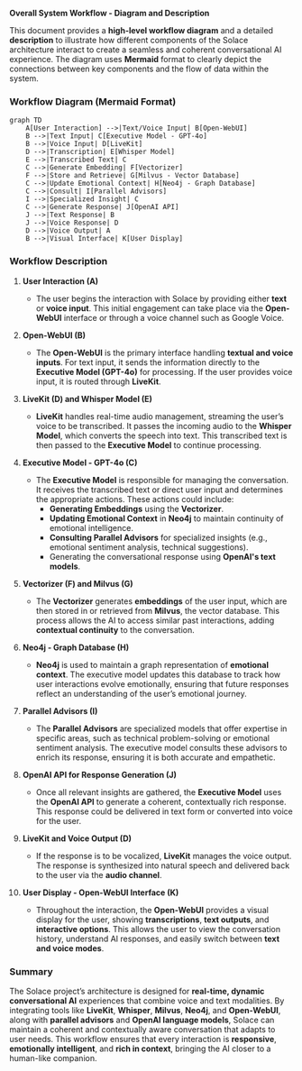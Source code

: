 **Overall System Workflow - Diagram and Description**

This document provides a **high-level workflow diagram** and a detailed **description** to illustrate how different components of the Solace architecture interact to create a seamless and coherent conversational AI experience. The diagram uses **Mermaid** format to clearly depict the connections between key components and the flow of data within the system.

### Workflow Diagram (Mermaid Format)

```mermaid
graph TD
    A[User Interaction] -->|Text/Voice Input| B[Open-WebUI]
    B -->|Text Input| C[Executive Model - GPT-4o]
    B -->|Voice Input| D[LiveKit]
    D -->|Transcription| E[Whisper Model]
    E -->|Transcribed Text| C
    C -->|Generate Embedding| F[Vectorizer]
    F -->|Store and Retrieve| G[Milvus - Vector Database]
    C -->|Update Emotional Context| H[Neo4j - Graph Database]
    C -->|Consult| I[Parallel Advisors]
    I -->|Specialized Insight| C
    C -->|Generate Response| J[OpenAI API]
    J -->|Text Response| B
    J -->|Voice Response| D
    D -->|Voice Output| A
    B -->|Visual Interface| K[User Display]
```

### Workflow Description

1. **User Interaction (A)**
    - The user begins the interaction with Solace by providing either **text** or **voice input**. This initial engagement can take place via the **Open-WebUI** interface or through a voice channel such as Google Voice.

2. **Open-WebUI (B)**
    - The **Open-WebUI** is the primary interface handling **textual and voice inputs**. For text input, it sends the information directly to the **Executive Model (GPT-4o)** for processing. If the user provides voice input, it is routed through **LiveKit**.

3. **LiveKit (D) and Whisper Model (E)**
    - **LiveKit** handles real-time audio management, streaming the user’s voice to be transcribed. It passes the incoming audio to the **Whisper Model**, which converts the speech into text. This transcribed text is then passed to the **Executive Model** to continue processing.

4. **Executive Model - GPT-4o (C)**
    - The **Executive Model** is responsible for managing the conversation. It receives the transcribed text or direct user input and determines the appropriate actions. These actions could include:
        - **Generating Embeddings** using the **Vectorizer**.
        - **Updating Emotional Context** in **Neo4j** to maintain continuity of emotional intelligence.
        - **Consulting Parallel Advisors** for specialized insights (e.g., emotional sentiment analysis, technical suggestions).
        - Generating the conversational response using **OpenAI's text models**.

5. **Vectorizer (F) and Milvus (G)**
    - The **Vectorizer** generates **embeddings** of the user input, which are then stored in or retrieved from **Milvus**, the vector database. This process allows the AI to access similar past interactions, adding **contextual continuity** to the conversation.

6. **Neo4j - Graph Database (H)**
    - **Neo4j** is used to maintain a graph representation of **emotional context**. The executive model updates this database to track how user interactions evolve emotionally, ensuring that future responses reflect an understanding of the user’s emotional journey.

7. **Parallel Advisors (I)**
    - The **Parallel Advisors** are specialized models that offer expertise in specific areas, such as technical problem-solving or emotional sentiment analysis. The executive model consults these advisors to enrich its response, ensuring it is both accurate and empathetic.

8. **OpenAI API for Response Generation (J)**
    - Once all relevant insights are gathered, the **Executive Model** uses the **OpenAI API** to generate a coherent, contextually rich response. This response could be delivered in text form or converted into voice for the user.

9. **LiveKit and Voice Output (D)**
    - If the response is to be vocalized, **LiveKit** manages the voice output. The response is synthesized into natural speech and delivered back to the user via the **audio channel**.

10. **User Display - Open-WebUI Interface (K)**
    - Throughout the interaction, the **Open-WebUI** provides a visual display for the user, showing **transcriptions**, **text outputs**, and **interactive options**. This allows the user to view the conversation history, understand AI responses, and easily switch between **text and voice modes**.

### Summary
The Solace project’s architecture is designed for **real-time, dynamic conversational AI** experiences that combine voice and text modalities. By integrating tools like **LiveKit**, **Whisper**, **Milvus**, **Neo4j**, and **Open-WebUI**, along with **parallel advisors** and **OpenAI language models**, Solace can maintain a coherent and contextually aware conversation that adapts to user needs. This workflow ensures that every interaction is **responsive**, **emotionally intelligent**, and **rich in context**, bringing the AI closer to a human-like companion.

